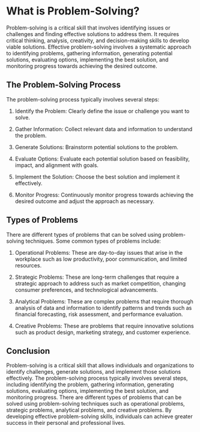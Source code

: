 What is Problem-Solving?
==================================================================

Problem-solving is a critical skill that involves identifying issues or challenges and finding effective solutions to address them. It requires critical thinking, analysis, creativity, and decision-making skills to develop viable solutions. Effective problem-solving involves a systematic approach to identifying problems, gathering information, generating potential solutions, evaluating options, implementing the best solution, and monitoring progress towards achieving the desired outcome.

The Problem-Solving Process
---------------------------

The problem-solving process typically involves several steps:

1. Identify the Problem: Clearly define the issue or challenge you want to solve.

2. Gather Information: Collect relevant data and information to understand the problem.

3. Generate Solutions: Brainstorm potential solutions to the problem.

4. Evaluate Options: Evaluate each potential solution based on feasibility, impact, and alignment with goals.

5. Implement the Solution: Choose the best solution and implement it effectively.

6. Monitor Progress: Continuously monitor progress towards achieving the desired outcome and adjust the approach as necessary.

Types of Problems
-----------------

There are different types of problems that can be solved using problem-solving techniques. Some common types of problems include:

1. Operational Problems: These are day-to-day issues that arise in the workplace such as low productivity, poor communication, and limited resources.

2. Strategic Problems: These are long-term challenges that require a strategic approach to address such as market competition, changing consumer preferences, and technological advancements.

3. Analytical Problems: These are complex problems that require thorough analysis of data and information to identify patterns and trends such as financial forecasting, risk assessment, and performance evaluation.

4. Creative Problems: These are problems that require innovative solutions such as product design, marketing strategy, and customer experience.

Conclusion
----------

Problem-solving is a critical skill that allows individuals and organizations to identify challenges, generate solutions, and implement those solutions effectively. The problem-solving process typically involves several steps, including identifying the problem, gathering information, generating solutions, evaluating options, implementing the best solution, and monitoring progress. There are different types of problems that can be solved using problem-solving techniques such as operational problems, strategic problems, analytical problems, and creative problems. By developing effective problem-solving skills, individuals can achieve greater success in their personal and professional lives.
